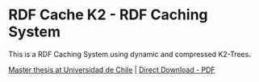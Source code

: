 # RDF Cache K2 - RDF Caching System

This is a RDF Caching System using dynamic and compressed K2-Trees.

[Master thesis at Universidad de Chile](https://repositorio.uchile.cl/handle/2250/203843) | [Direct Download - PDF](https://github.com/user-attachments/files/21327449/A-compact-and-dynamic-caching-system-for-RDF-graph-databases.pdf)
